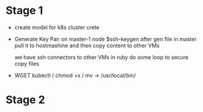 # Stage 1
- create model for k8s cluster crete
- Generate Key Pair on master-1 node $ssh-keygen
  after gen file in master pull it to hostmashine
  and then copy content to other VMs

  we have ssh connectors to other VMs in ruby
  do some loop to secure copy files
- WGET kubectl / chmod +x / mv -> /usr/local/bin/

# Stage 2